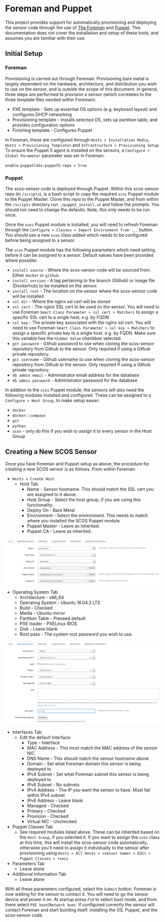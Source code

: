 # Foreman and Puppet
This project provides support for automatically provisioning and deploying the sensor code through the use of [The Foreman](https://www.theforeman.org) and [Puppet](https://puppet.com). This documentation does not cover the installation and setup of these tools, and assumes you are familiar with their use.

## Initial Setup

### Foreman

Provisioning is carried out through Foreman. Provisioning bare metal is largely dependent on the hardware, architecture, and distribution you wish to use on the sensor, and is outside the scope of this document. In general, three steps are performed to provision a sensor (which correlates to the three template files needed within Foreman):

* PXE template - Sets up essential OS options (e.g. keyboard layout) and configures DHCP networking
* Provisioning template - Installs selected OS, sets up partition table, and provides configuration options
* Finishing template - Configures Puppet

In Foreman, these are configured through `Hosts > Installation Media`, `Hosts > Provisioning Templates` and `Infrastructure > Provisioning Setup`. To ensure the Puppet 5 agent is installed on the sensors, a `Configure > Global Parameter` parameter was set in Foreman:

`enable-puppetlabs-puppet5-repo = true`

### Puppet

The scos-sensor code is deployed through Puppet. Within this scos-sensor repo (in `/scripts`), is a bash script to copy the required `scos` Puppet module to the Puppet Master. Clone this repo to the Puppet Master, and from within the `/scripts` directory run `./puppet_install.sh` and follow the prompts. You should not need to change the defaults. Note, this only needs to be run once.

Once the `scos` Puppet module is installed, you will need to refresh Foreman through the `Configure > Classes > Import Environment from ...` button. You should see a new `scos` class added which needs to be configured before being assigned to a sensor.

The `scos` Puppet module has the following parameters which need setting before it can be assigned to a sensor. Default values have been provided where possible:

* `install source` -  Where the scos-sensor code will be sourced from. Either `docker` or `github`.
* `install version` - A tag pertaining to the branch (Github) or image file (Dockerhub) to be installed on the sensor.
* `install root` - The location on the sensor where the scos-sensor code will be installed
* `ssl dir` - Where the nginx ssl cert will be stored
* `ssl cert` - The nginx SSL cert to be used on the sensor. You will need to use Foreman `Smart Class Parameter > ssl cert > Matchers` to assign a specific SSL cert to a single host, e.g. by FQDN
* `ssl key` - The private key associated with the nginx ssl cert. You will need to use Foreman `Smart Class Parameter > ssl key > Matchers` to assign a specific private key to a single host. e.g. by FQDN. Make sure this variable has the `Hidden Value` checkbox selected.
* `git password` - Github password to use when cloning the scos-sensor repository from Github to the sensor. Only required if using a Github private repository.
* `git username` - Github username to use when cloning the scos-sensor repository from Github to the sensor. Only required if using a Github private repository.
* `db admin email` - Administrator email address for the database
* `db admin password` - Administrator password for the database

In addition to the `scos` Puppet module, the sensors will also need the following modules installed and configured. These can be assigned to a `Configure > Host Group`, to make setup easier:

* `docker`
* `docker::compose`
* `git`
* `python`
* `scos` - only do this if you wish to assign it to every sensor in the Host Group

## Creating a New SCOS Sensor

Once you have Foreman and Puppet setup as above, the procedure for creating a new SCOS sensor is as follows. From within Foreman:  

* `Hosts > Create Host`
  * Host Tab  
    *  Name - Sensor hostname. This should match the SSL cert you are assigned to it above.  
    *  Host Group - Select the host group, if you are using this functionality.  
    *  Deploy On - Bare Metal
    *  Environment - Select the environment. This needs to match where you installed the SCOS Puppet module.  
    *  Puppet Master - Leave as inherited.  
    *  Puppet CA - Leave as inherited. 
    
![Host Tab](/docs/img/foreman_host_tab.png?raw=true)  
    
  * Operating System Tab  
    *  Architecture - x86_64  
    *  Operating System - Ubuntu 16.04.3 LTS  
    *  Build - Checked  
    *  Media - Ubuntu mirror  
    *  Partition Table - Preseed default  
    *  PXE loader - PXELinux BIOS  
    *  Disk - Leave blank  
    *  Root pass - The system root password you wish to use. 
    
![Operating System Tab](/docs/img/foreman_os_tab.png?raw=true)  
    
  * Interfaces Tab  
    * Edit the default Interface:  
      * Type - Interface  
      *  MAC Address - This must match the MAC address of the sensor NIC  
      *  DNS Name - This should match the sensor hostname above  
      *  Domain - Set what Foreman domain this sensor is being deployed to  
      *  IPv4 Subnet - Set what Foreman subnet this sensor is being deployed to  
      *  IPv6 Subnet - No subnets  
      *  IPv4 Address - The IP you want the sensor to have. Must fall within IPv4 subnet  
      *  IPv6 Address - Leave blank  
      *  Managed - Checked  
      *  Primary - Checked  
      *  Provision - Checked  
      *  Virtual NIC - Unchecked  
  * Puppet Classes Tab  
    * See required modules listed above. These can be inherited based on the `Host Group`, if you selected it. If you want to assign the `scos` class at this time, this will install the scos-sensor code automatically, otherwise you'll need to assign it individually to the sensor after provisioning using `Hosts > All Hosts > <sensor name> > Edit > Puppet Classes > +socs`   
  * Parameters Tab  
    * Leave alone  
  * Additional Information Tab  
    * Leave alone  

With all these parameters configured, select the `Submit` button. Foreman is now waiting for the sensor to contact it. You will need to go the sensor device and power it on. At startup press `F10` to select boot mode, and from there select `PXE boot`/`Network boot`. If configured correctly the sensor will contact Foreman and start building itself: installing the OS, Puppet, and the scos-sensor code.
